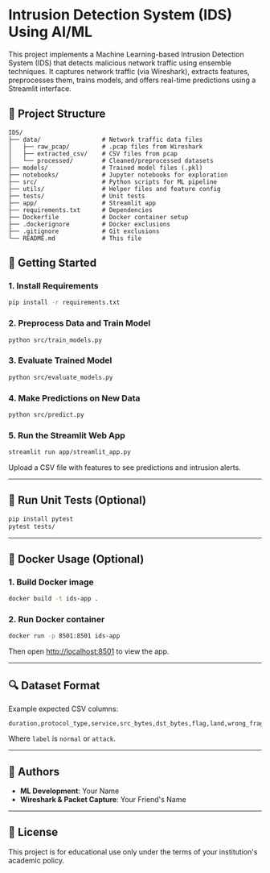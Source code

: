 # Intrusion Detection System (IDS) Using AI/ML

This project implements a Machine Learning-based Intrusion Detection System (IDS) that detects malicious network traffic using ensemble techniques. It captures network traffic (via Wireshark), extracts features, preprocesses them, trains models, and offers real-time predictions using a Streamlit interface.

## 📁 Project Structure
```
IDS/
├── data/                 # Network traffic data files
│   ├── raw_pcap/         # .pcap files from Wireshark
│   ├── extracted_csv/    # CSV files from pcap
│   └── processed/        # Cleaned/preprocessed datasets
├── models/               # Trained model files (.pkl)
├── notebooks/            # Jupyter notebooks for exploration
├── src/                  # Python scripts for ML pipeline
├── utils/                # Helper files and feature config
├── tests/                # Unit tests
├── app/                  # Streamlit app
├── requirements.txt      # Dependencies
├── Dockerfile            # Docker container setup
├── .dockerignore         # Docker exclusions
├── .gitignore            # Git exclusions
└── README.md             # This file
```

## 🚀 Getting Started

### 1. Install Requirements
```bash
pip install -r requirements.txt
```

### 2. Preprocess Data and Train Model
```bash
python src/train_models.py
```

### 3. Evaluate Trained Model
```bash
python src/evaluate_models.py
```

### 4. Make Predictions on New Data
```bash
python src/predict.py
```

### 5. Run the Streamlit Web App
```bash
streamlit run app/streamlit_app.py
```

Upload a CSV file with features to see predictions and intrusion alerts.

---

## 🧪 Run Unit Tests (Optional)
```bash
pip install pytest
pytest tests/
```

---

## 🐳 Docker Usage (Optional)
### 1. Build Docker image
```bash
docker build -t ids-app .
```

### 2. Run Docker container
```bash
docker run -p 8501:8501 ids-app
```

Then open [http://localhost:8501](http://localhost:8501) to view the app.

---

## 🔍 Dataset Format
Example expected CSV columns:
```
duration,protocol_type,service,src_bytes,dst_bytes,flag,land,wrong_fragment,urgent,label
```
Where `label` is `normal` or `attack`.

---

## 👥 Authors
- **ML Development**: Your Name
- **Wireshark & Packet Capture**: Your Friend's Name

---

## 📜 License
This project is for educational use only under the terms of your institution's academic policy.
